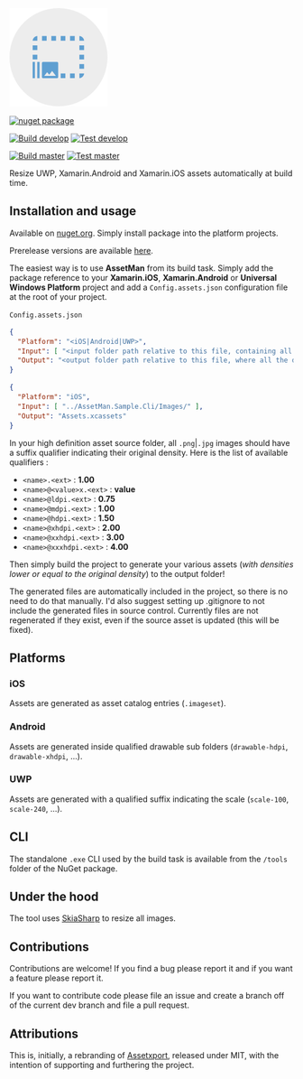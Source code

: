 ![Logo](logo/logo.png)

[![nuget package](https://img.shields.io/nuget/v/AssetMan)](https://www.nuget.org/packages/AssetMan)

[![Build develop](https://img.shields.io/azure-devops/build/kimbirkelund/oss/12/develop?label=build%20develop)](https://dev.azure.com/kimbirkelund/oss/_build/latest?definitionId=12&branchName=develop)
[![Test develop](https://img.shields.io/azure-devops/tests/kimbirkelund/oss/12/develop?label=test%20develop)](https://dev.azure.com/kimbirkelund/oss/_build/latest?definitionId=12&branchName=develop)

[![Build master](https://img.shields.io/azure-devops/build/kimbirkelund/oss/12/master?label=build%20master)](https://dev.azure.com/kimbirkelund/oss/_build/latest?definitionId=12&branchName=master)
[![Test master](https://img.shields.io/azure-devops/tests/kimbirkelund/oss/12/master?label=test%20master)](https://dev.azure.com/kimbirkelund/oss/_build/latest?definitionId=12&branchName=master)

Resize UWP, Xamarin.Android and Xamarin.iOS assets automatically at build time.


## Installation and usage

Available on [nuget.org](https://www.nuget.org/packages/AssetMan/). Simply install package into the platform projects.

Prerelease versions are available [here](https://dev.azure.com/kimbirkelund/oss/_packaging).

The easiest way is to use **AssetMan** from its build task. Simply add the package reference to your **Xamarin.iOS**, **Xamarin.Android** or **Universal Windows Platform** project and add a `Config.assets.json` configuration file at the root of your project.

`Config.assets.json`

```json
{
  "Platform": "<iOS|Android|UWP>",
  "Input": [ "<input folder path relative to this file, containing all the source hd assets>" ],
  "Output": "<output folder path relative to this file, where all the density assets are generated to>"
}
```

```json
{
  "Platform": "iOS",
  "Input": [ "../AssetMan.Sample.Cli/Images/" ],
  "Output": "Assets.xcassets"
}
```

In your high definition asset source folder, all `.png`|`.jpg` images should have a suffix qualifier indicating their original density. Here is the list of available qualifiers :

* `<name>.<ext>` : **1.00**
* `<name>@<value>x.<ext>` : **value**
* `<name>@ldpi.<ext>` : **0.75**
* `<name>@mdpi.<ext>` : **1.00**
* `<name>@hdpi.<ext>` : **1.50**
* `<name>@xhdpi.<ext>` : **2.00**
* `<name>@xxhdpi.<ext>` : **3.00**
* `<name>@xxxhdpi.<ext>` : **4.00**

Then simply build the project to generate your various assets (*with densities lower or equal to the original density*) to the output folder!

The generated files are automatically included in the project, so there is no need to do that manually. I'd also suggest setting up .gitignore to not include the generated files in source control. Currently files are not regenerated if they exist, even if the source asset is updated (this will be fixed).


## Platforms

### iOS

Assets are generated as asset catalog entries (`.imageset`).

### Android

Assets are generated inside qualified drawable sub folders (`drawable-hdpi`, `drawable-xhdpi`, ...).

### UWP

Assets are generated with a qualified suffix indicating the scale (`scale-100`, `scale-240`, ...).


## CLI

The standalone `.exe` CLI used by the build task is available from the `/tools` folder of the NuGet package.


## Under the hood

The tool uses [SkiaSharp](https://github.com/mono/SkiaSharp) to resize all images.


## Contributions

Contributions are welcome! If you find a bug please report it and if you want a feature please report it.

If you want to contribute code please file an issue and create a branch off of the current dev branch and file a pull request.


## Attributions

This is, initially, a rebranding of [Assetxport](https://github.com/dotnet-ad/Assetxport), released under MIT, with the intention of supporting and furthering the project.
